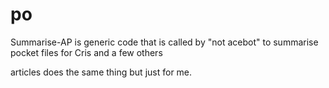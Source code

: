 # po

Summarise-AP is generic code that is called by "not acebot" to summarise pocket files for Cris and a few others

articles does the same thing but just for me.

